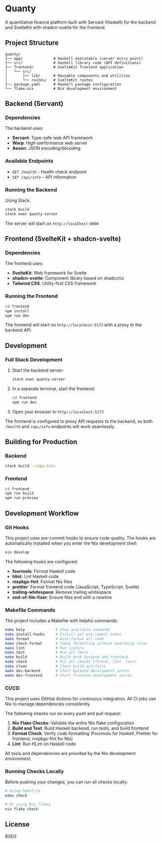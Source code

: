 # Quanty

A quantitative finance platform built with Servant (Haskell) for the backend and SvelteKit with shadcn-svelte for the frontend.

## Project Structure

```
quanty/
├── app/              # Haskell executable (server entry point)
├── src/              # Haskell library code (API definitions)
├── frontend/         # SvelteKit frontend application
│   └── src/
│       ├── lib/      # Reusable components and utilities
│       └── routes/   # SvelteKit routes
├── package.yaml      # Haskell package configuration
└── flake.nix         # Nix development environment
```

## Backend (Servant)

### Dependencies

The backend uses:
- **Servant**: Type-safe web API framework
- **Warp**: High-performance web server
- **Aeson**: JSON encoding/decoding

### Available Endpoints

- `GET /health` - Health check endpoint
- `GET /api/info` - API information

### Running the Backend

Using Stack:
```bash
stack build
stack exec quanty-server
```

The server will start on `http://localhost:8080`

## Frontend (SvelteKit + shadcn-svelte)

### Dependencies

The frontend uses:
- **SvelteKit**: Web framework for Svelte
- **shadcn-svelte**: Component library based on shadcn/ui
- **Tailwind CSS**: Utility-first CSS framework

### Running the Frontend

```bash
cd frontend
npm install
npm run dev
```

The frontend will start on `http://localhost:5173` with a proxy to the backend API.

## Development

### Full Stack Development

1. Start the backend server:
   ```bash
   stack exec quanty-server
   ```

2. In a separate terminal, start the frontend:
   ```bash
   cd frontend
   npm run dev
   ```

3. Open your browser to `http://localhost:5173`

The frontend is configured to proxy API requests to the backend, so both `/health` and `/api/info` endpoints will work seamlessly.

## Building for Production

### Backend
```bash
stack build --copy-bins
```

### Frontend
```bash
cd frontend
npm run build
npm run preview
```

## Development Workflow

### Git Hooks

This project uses pre-commit hooks to ensure code quality. The hooks are automatically installed when you enter the Nix development shell:

```bash
nix develop
```

The following hooks are configured:
- **fourmolu**: Format Haskell code
- **hlint**: Lint Haskell code
- **nixpkgs-fmt**: Format Nix files
- **prettier**: Format frontend code (JavaScript, TypeScript, Svelte)
- **trailing-whitespace**: Remove trailing whitespace
- **end-of-file-fixer**: Ensure files end with a newline

### Makefile Commands

The project includes a Makefile with helpful commands:

```bash
make help              # Show available commands
make install-hooks     # Install git pre-commit hooks
make format            # Auto-format all code
make check-format      # Check formatting without modifying files
make lint              # Run linters
make test              # Run all tests
make build             # Build both backend and frontend
make check             # Run all checks (format, lint, test)
make clean             # Clean build artifacts
make dev-backend       # Start backend development server
make dev-frontend      # Start frontend development server
```

### CI/CD

This project uses GitHub Actions for continuous integration. All CI jobs use Nix to manage dependencies consistently.

The following checks run on every push and pull request:

1. **Nix Flake Checks**: Validate the entire Nix flake configuration
2. **Build and Test**: Build Haskell backend, run tests, and build frontend
3. **Format Check**: Verify code formatting (Fourmolu for Haskell, Prettier for frontend, nixpkgs-fmt for Nix)
4. **Lint**: Run HLint on Haskell code

All tools and dependencies are provided by the Nix development environment.

### Running Checks Locally

Before pushing your changes, you can run all checks locally:

```bash
# Using Makefile
make check

# Or using Nix flakes
nix flake check
```

## License

BSD3
